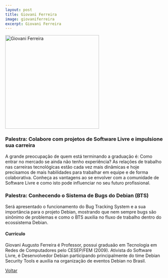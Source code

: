 ```yaml
---
layout: post
title: Giovani Ferreira
image: giovaniferreira
excerpt: Giovani Ferreira
---
```

<p><img src="{{ site.baseurl }}/convidados/{{ page.image }}.jpg" alt="Giovani Ferreira" height="300" width="300"/></p>

### Palestra: Colabore com projetos de Software Livre e impulsione sua carreira

A grande preocupação de quem está terminando a graduação é: Como entrar no mercado se ainda não tenho experiência?
As relações de trabalho nas carreiras tecnológicas estão cada vez mais dinâmicas e hoje precisamos de mais habilidades para trabalhar em equipe e de forma colaborativa. Conheça as vantagens ao se envolver com a comunidade de Software Livre e como isto pode influenciar no seu futuro profissional.

### Palestra: Conhecendo o Sistema de Bugs do Debian (BTS)

Será apresentado o funcionamento do Bug Tracking System e a sua importância para o projeto Debian, mostrando que nem sempre bugs são sinônimo de problemas e como o BTS auxilia no fluxo de trabalho dentro do ecossistema Debian. 

#### Currículo

Giovani Augusto Ferreira é Professor, possui graduaão em Tecnologia em Redes de Computadores pelo CESEP/FEM (2009). Ativista do Software Livre, é Desenvolvedor Debian participando principalmente do time Debian Security Tools e auxilia na organização de eventos Debian no Brasil.

<a href="{{ site.baseurl }}/index.html">Voltar</a>
